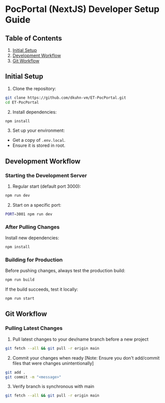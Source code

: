 # PocPortal (NextJS) Developer Setup Guide

## Table of Contents
1. [Initial Setup](#initial-setup)
2. [Development Workflow](#development-workflow)
3. [Git Workflow](#git-workflow)

## Initial Setup

1. Clone the repository:
```bash
git clone https://github.com/dkuhn-vm/ET-PocPortal.git
cd ET-PocPortal
```

2. Install dependencies:
```bash
npm install
```

3. Set up your environment:
- Get a copy of `.env.local`.
- Ensure it is stored in root.

## Development Workflow

### Starting the Development Server

1. Regular start (default port 3000):
```bash
npm run dev
```

2. Start on a specific port:
```bash
PORT=3001 npm run dev
```

### After Pulling Changes

Install new dependencies:
```bash
npm install
```

### Building for Production

Before pushing changes, always test the production build:

```bash
npm run build
```

If the build succeeds, test it locally:
```bash
npm run start
```

## Git Workflow

### Pulling Latest Changes

1. Pull latest changes to your dev/name branch before a new project
```bash
git fetch --all && git pull -r origin main
```

2. Commit your changes when ready [Note: Ensure you don't add/commit files that were changes unintentionally]
```bash
git add .
git commit -m "<message>"
```

3. Verify branch is synchronous with main
```bash
git fetch --all && git pull -r origin main
```